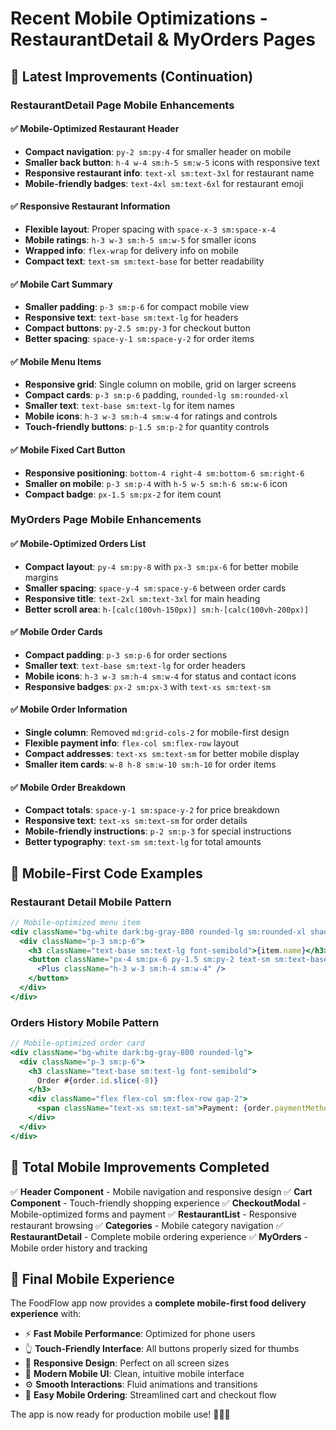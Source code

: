 # Recent Mobile Optimizations - RestaurantDetail & MyOrders Pages

## 🎯 **Latest Improvements (Continuation)**

### RestaurantDetail Page Mobile Enhancements

#### ✅ **Mobile-Optimized Restaurant Header**
- **Compact navigation**: `py-2 sm:py-4` for smaller header on mobile
- **Smaller back button**: `h-4 w-4 sm:h-5 sm:w-5` icons with responsive text
- **Responsive restaurant info**: `text-xl sm:text-3xl` for restaurant name
- **Mobile-friendly badges**: `text-4xl sm:text-6xl` for restaurant emoji

#### ✅ **Responsive Restaurant Information**
- **Flexible layout**: Proper spacing with `space-x-3 sm:space-x-4`
- **Mobile ratings**: `h-3 w-3 sm:h-5 sm:w-5` for smaller icons
- **Wrapped info**: `flex-wrap` for delivery info on mobile
- **Compact text**: `text-sm sm:text-base` for better readability

#### ✅ **Mobile Cart Summary**
- **Smaller padding**: `p-3 sm:p-6` for compact mobile view
- **Responsive text**: `text-base sm:text-lg` for headers
- **Compact buttons**: `py-2.5 sm:py-3` for checkout button
- **Better spacing**: `space-y-1 sm:space-y-2` for order items

#### ✅ **Mobile Menu Items**
- **Responsive grid**: Single column on mobile, grid on larger screens
- **Compact cards**: `p-3 sm:p-6` padding, `rounded-lg sm:rounded-xl`
- **Smaller text**: `text-base sm:text-lg` for item names
- **Mobile icons**: `h-3 w-3 sm:h-4 sm:w-4` for ratings and controls
- **Touch-friendly buttons**: `p-1.5 sm:p-2` for quantity controls

#### ✅ **Mobile Fixed Cart Button**
- **Responsive positioning**: `bottom-4 right-4 sm:bottom-6 sm:right-6`
- **Smaller on mobile**: `p-3 sm:p-4` with `h-5 w-5 sm:h-6 sm:w-6` icon
- **Compact badge**: `px-1.5 sm:px-2` for item count

### MyOrders Page Mobile Enhancements

#### ✅ **Mobile-Optimized Orders List**
- **Compact layout**: `py-4 sm:py-8` with `px-3 sm:px-6` for better mobile margins
- **Smaller spacing**: `space-y-4 sm:space-y-6` between order cards
- **Responsive title**: `text-2xl sm:text-3xl` for main heading
- **Better scroll area**: `h-[calc(100vh-150px)] sm:h-[calc(100vh-200px)]`

#### ✅ **Mobile Order Cards**
- **Compact padding**: `p-3 sm:p-6` for order sections
- **Smaller text**: `text-base sm:text-lg` for order headers
- **Mobile icons**: `h-3 w-3 sm:h-4 sm:w-4` for status and contact icons
- **Responsive badges**: `px-2 sm:px-3` with `text-xs sm:text-sm`

#### ✅ **Mobile Order Information**
- **Single column**: Removed `md:grid-cols-2` for mobile-first design
- **Flexible payment info**: `flex-col sm:flex-row` layout
- **Compact addresses**: `text-xs sm:text-sm` for better mobile display
- **Smaller item cards**: `w-8 h-8 sm:w-10 sm:h-10` for order items

#### ✅ **Mobile Order Breakdown**
- **Compact totals**: `space-y-1 sm:space-y-2` for price breakdown
- **Responsive text**: `text-xs sm:text-sm` for order details
- **Mobile-friendly instructions**: `p-2 sm:p-3` for special instructions
- **Better typography**: `text-sm sm:text-lg` for total amounts

## 🎨 **Mobile-First Code Examples**

### Restaurant Detail Mobile Pattern
```jsx
// Mobile-optimized menu item
<div className="bg-white dark:bg-gray-800 rounded-lg sm:rounded-xl shadow-lg">
  <div className="p-3 sm:p-6">
    <h3 className="text-base sm:text-lg font-semibold">{item.name}</h3>
    <button className="px-4 sm:px-6 py-1.5 sm:py-2 text-sm sm:text-base">
      <Plus className="h-3 w-3 sm:h-4 sm:w-4" />
    </button>
  </div>
</div>
```

### Orders History Mobile Pattern
```jsx
// Mobile-optimized order card
<div className="bg-white dark:bg-gray-800 rounded-lg">
  <div className="p-3 sm:p-6">
    <h3 className="text-base sm:text-lg font-semibold">
      Order #{order.id.slice(-8)}
    </h3>
    <div className="flex flex-col sm:flex-row gap-2">
      <span className="text-xs sm:text-sm">Payment: {order.paymentMethod}</span>
    </div>
  </div>
</div>
```

## 📱 **Total Mobile Improvements Completed**

✅ **Header Component** - Mobile navigation and responsive design
✅ **Cart Component** - Touch-friendly shopping experience
✅ **CheckoutModal** - Mobile-optimized forms and payment
✅ **RestaurantList** - Responsive restaurant browsing
✅ **Categories** - Mobile category navigation
✅ **RestaurantDetail** - Complete mobile ordering experience
✅ **MyOrders** - Mobile order history and tracking

## 🎯 **Final Mobile Experience**

The FoodFlow app now provides a **complete mobile-first food delivery experience** with:

- ⚡ **Fast Mobile Performance**: Optimized for phone users
- 👆 **Touch-Friendly Interface**: All buttons properly sized for thumbs
- 📱 **Responsive Design**: Perfect on all screen sizes
- 🎨 **Modern Mobile UI**: Clean, intuitive mobile interface
- ⚙️ **Smooth Interactions**: Fluid animations and transitions
- 🛒 **Easy Mobile Ordering**: Streamlined cart and checkout flow

The app is now ready for production mobile use! 🍔📱✨
